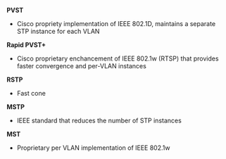 **PVST**
- Cisco propriety implementation of IEEE 802.1D, maintains a separate STP instance for each VLAN

**Rapid PVST+**
- Cisco proprietary enchancement of IEEE 802.1w (RTSP) that provides faster convergence and per-VLAN instances

**RSTP**
- Fast cone

**MSTP**
- IEEE standard that reduces the number of STP instances

**MST**
- Proprietary per VLAN implementation of IEEE 802.1w